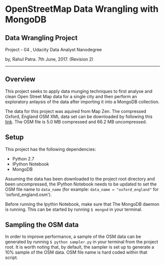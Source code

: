 # OpenStreetMap Data Wrangling with MongoDB
## Data Wrangling Project
Project - 04 , Udacity Data Analyst Nanodegree

by, Rahul Patra.
7th June, 2017. (Revision 2)

----------

## Overview

This project seeks to apply data munging techniques to first analyse and clean Open Street Map data for a single city and then perform an exploratory anlaysis of the data after importing it into a MongoDB collection.

The data for this project was aquired from Map Zen. The compressed Oxford, England OSM XML data set can be downloaded by following this [link](https://s3.amazonaws.com/metro-extracts.mapzen.com/oxford_england.osm.bz2). The OSM file is 5.0 MB compressed and 66.2 MB uncompressed.

## Setup

This project has the following dependencies:

- Python 2.7
- IPython Notebook
- MongoDB

Assuming the data has been downloaded to the project root directory and been uncompressed, the IPython Notebook needs to be updated to set the OSM file name to `data_name` (for example: `data_name = "oxford_england"` for 'oxford\_england.osm').

Before running the Ipythin Notebook, make sure that The MongoDB daemon is running. This can be started by running `$ mongod` in your terminal.

## Sampling the OSM data

In order to improve performance, a sample of the OSM data can be generated by running `$ python sampler.py` in your terminal from the project root. It is worth noting that, by default, the sampler is set up to generate a 10% sample of the OSM data. OSM file name is hard coded within that script.
